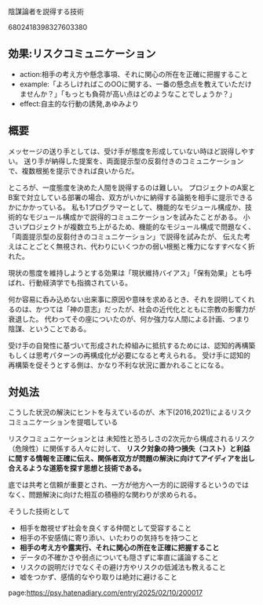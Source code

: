 陰謀論者を説得する技術

6802418398327603380



## 効果:リスクコミュニケーション

- action:相手の考え方や懸念事項、それに関心の所在を正確に把握すること
- example:「よろしければこのOOに関する、一番の懸念点を教えていただけませんか？」「もっとも負荷が高い点はどのようなことでしょうか？」
- effect:自主的な行動の誘発,あゆみより



## 概要


メッセージの送り手としては、受け手が態度を形成していない時ほど説得しやすい。
送り手が納得した提案を、両面提示型の反芻付きのコミュニケーションで、複数根拠を提示できれば良いからだ。

ところが、一度態度を決めた人間を説得するのは難しい。
プロジェクトのA案とB案で対立している部署の場合、双方がいかに納得する論拠を相手に提示できるかにかかっている。
私も1プログラマーとして、機能的なモジュール構成か、技術的なモジュール構成かで説得的コミュニケーションを試みたことがある。
小さいプロジェクトが複数立ち上がるため、機能的なモジュール構成で問題なく、「両面提示型の反芻付きのコミュニケーション」で説得を試みたが、
伝えた考えはことごとく無視され、代わりにいくつかの弱い根拠と権力になすすべなく折れた。


現状の態度を維持しようとする効果は「現状維持バイアス」「保有効果」とも呼ばれ、行動経済学でも指摘されている。


何か容易に呑み込めない出来事に原因や意味を求めるとき、それを説明してくれるのは、かつては「神の意志」だったが、社会の近代化とともに宗教の影響力が衰退した。
代わってその座についたのが、何か強力な人間による計画、つまり陰謀、ということである。


受け手の自発性に基づいて形成された枠組みに抵抗するためには、認知的再構築もしくは思考パターンの再構成化が必要になると考えられる。
受け手に認知的再構築を促そうとする側は、かなり不利な状況に置かれることになる。


## 対処法

こうした状況の解決にヒントを与えているのが、木下(2016,2021)によるリスクコミュニケーションを提唱している

リスクコミュニケーションとは
未知性と恐ろしさの2次元から構成されるリスク（危険性）に関係する人々に対して、 **リスク対象の持つ損失（コスト）と利益に間する情報を正確に伝え、関係者双方が問題の解決に向けてアイディアを出し合えるような道筋を探す思想と技術である。**

底では共考と信頼が重要とされ、一方が他方へ一方的に説得するというのではなく、問題解決に向けた相互の積極的な関わりが求められる。

そうした技術として

- 相手を敵視せず社会を良くする仲間として受容すること
- 相手の不安感情に寄り添い、いたわりの気持ちを持つこと
- **相手の考え方や露実行、それに関心の所在を正確に把握すること**
- データの不確かさや弱点についても隠さずに率直に議論すること
- リスクの説明だけでなくその避け方やリスクの低減法も教えること
- 嘘をつかず、感情的なやり取りは絶対に避けること







page:https://psy.hatenadiary.com/entry/2025/02/10/200017
